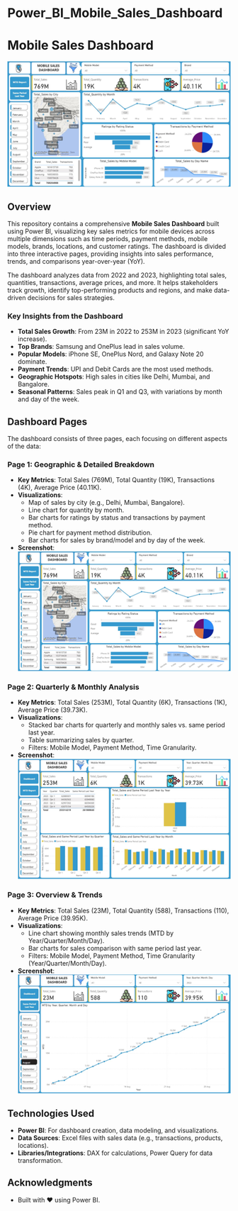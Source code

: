 # Power_BI_Mobile_Sales_Dashboard

# Mobile Sales Dashboard

![Mobile Sales Dashboard Banner](Dashboard.jpg) 

## Overview

This repository contains a comprehensive **Mobile Sales Dashboard** built using Power BI, visualizing key sales metrics for mobile devices across multiple dimensions such as time periods, payment methods, mobile models, brands, locations, and customer ratings. The dashboard is divided into three interactive pages, providing insights into sales performance, trends, and comparisons year-over-year (YoY).

The dashboard analyzes data from 2022 and 2023, highlighting total sales, quantities, transactions, average prices, and more. It helps stakeholders track growth, identify top-performing products and regions, and make data-driven decisions for sales strategies.

### Key Insights from the Dashboard
- **Total Sales Growth**: From 23M in 2022 to 253M in 2023 (significant YoY increase).
- **Top Brands**: Samsung and OnePlus lead in sales volume.
- **Popular Models**: iPhone SE, OnePlus Nord, and Galaxy Note 20 dominate.
- **Payment Trends**: UPI and Debit Cards are the most used methods.
- **Geographic Hotspots**: High sales in cities like Delhi, Mumbai, and Bangalore.
- **Seasonal Patterns**: Sales peak in Q1 and Q3, with variations by month and day of the week.

## Dashboard Pages

The dashboard consists of three pages, each focusing on different aspects of the data:

### Page 1: Geographic & Detailed Breakdown 
- **Key Metrics**: Total Sales (769M), Total Quantity (19K), Transactions (4K), Average Price (40.11K).
- **Visualizations**:
  - Map of sales by city (e.g., Delhi, Mumbai, Bangalore).
  - Line chart for quantity by month.
  - Bar charts for ratings by status and transactions by payment method.
  - Pie chart for payment method distribution.
  - Bar charts for sales by brand/model and by day of the week.
- **Screenshot**:
  ![Page 1 Screenshot](Dashboard.jpg)

### Page 2: Quarterly & Monthly Analysis 
- **Key Metrics**: Total Sales (253M), Total Quantity (6K), Transactions (1K), Average Price (39.73K).
- **Visualizations**:
  - Stacked bar charts for quarterly and monthly sales vs. same period last year.
  - Table summarizing sales by quarter.
  - Filters: Mobile Model, Payment Method, Time Granularity.
- **Screenshot**:
  ![Page 2 Screenshot]( Same_Period_Last_Year_report.jpg)

### Page 3:  Overview & Trends 
- **Key Metrics**: Total Sales (23M), Total Quantity (588), Transactions (110), Average Price (39.95K).
- **Visualizations**:
  - Line chart showing monthly sales trends (MTD by Year/Quarter/Month/Day).
  - Bar charts for sales comparison with same period last year.
  - Filters: Mobile Model, Payment Method, Time Granularity (Year/Quarter/Month/Day).
- **Screenshot**:
  ![Page 3 Screenshot](MTD_Report.jpg) 


## Technologies Used
- **Power BI**: For dashboard creation, data modeling, and visualizations.
- **Data Sources**: Excel files with sales data (e.g., transactions, products, locations). 
- **Libraries/Integrations**: DAX for calculations, Power Query for data transformation.

## Acknowledgments
- Built with ❤️ using Power BI. 
